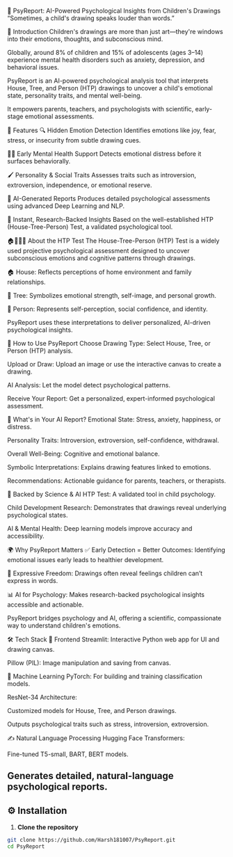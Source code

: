 🧠 PsyReport: AI-Powered Psychological Insights from Children's Drawings
“Sometimes, a child's drawing speaks louder than words.”

🌟 Introduction
Children's drawings are more than just art—they're windows into their emotions, thoughts, and subconscious mind.

Globally, around 8% of children and 15% of adolescents (ages 3–14) experience mental health disorders such as anxiety, depression, and behavioral issues.

PsyReport is an AI-powered psychological analysis tool that interprets House, Tree, and Person (HTP) drawings to uncover a child's emotional state, personality traits, and mental well-being.

It empowers parents, teachers, and psychologists with scientific, early-stage emotional assessments.

🎯 Features
🔍 Hidden Emotion Detection
Identifies emotions like joy, fear, stress, or insecurity from subtle drawing cues.

🧑‍⚕️ Early Mental Health Support
Detects emotional distress before it surfaces behaviorally.

🖌️ Personality & Social Traits
Assesses traits such as introversion, extroversion, independence, or emotional reserve.

📜 AI-Generated Reports
Produces detailed psychological assessments using advanced Deep Learning and NLP.

🚀 Instant, Research-Backed Insights
Based on the well-established HTP (House-Tree-Person) Test, a validated psychological tool.

🏠🌳🧍‍♂️ About the HTP Test
The House-Tree-Person (HTP) Test is a widely used projective psychological assessment designed to uncover subconscious emotions and cognitive patterns through drawings.

🏠 House: Reflects perceptions of home environment and family relationships.

🌳 Tree: Symbolizes emotional strength, self-image, and personal growth.

🧍 Person: Represents self-perception, social confidence, and identity.

PsyReport uses these interpretations to deliver personalized, AI-driven psychological insights.

🚀 How to Use PsyReport
Choose Drawing Type: Select House, Tree, or Person (HTP) analysis.

Upload or Draw: Upload an image or use the interactive canvas to create a drawing.

AI Analysis: Let the model detect psychological patterns.

Receive Your Report: Get a personalized, expert-informed psychological assessment.

📜 What's in Your AI Report?
Emotional State: Stress, anxiety, happiness, or distress.

Personality Traits: Introversion, extroversion, self-confidence, withdrawal.

Overall Well-Being: Cognitive and emotional balance.

Symbolic Interpretations: Explains drawing features linked to emotions.

Recommendations: Actionable guidance for parents, teachers, or therapists.

🔬 Backed by Science & AI
HTP Test: A validated tool in child psychology.

Child Development Research: Demonstrates that drawings reveal underlying psychological states.

AI & Mental Health: Deep learning models improve accuracy and accessibility.

🌍 Why PsyReport Matters
✅ Early Detection = Better Outcomes: Identifying emotional issues early leads to healthier development.

🎨 Expressive Freedom: Drawings often reveal feelings children can’t express in words.

📊 AI for Psychology: Makes research-backed psychological insights accessible and actionable.

PsyReport bridges psychology and AI, offering a scientific, compassionate way to understand children's emotions.

🛠️ Tech Stack
🎨 Frontend
Streamlit: Interactive Python web app for UI and drawing canvas.

Pillow (PIL): Image manipulation and saving from canvas.

🧠 Machine Learning
PyTorch: For building and training classification models.

ResNet-34 Architecture:

Customized models for House, Tree, and Person drawings.

Outputs psychological traits such as stress, introversion, extroversion.

✍️ Natural Language Processing
Hugging Face Transformers:

Fine-tuned T5-small, BART, BERT models.

Generates detailed, natural-language psychological reports.
---

## ⚙️ Installation

1. **Clone the repository**

```bash
git clone https://github.com/Harsh181007/PsyReport.git
cd PsyReport

